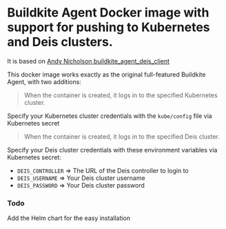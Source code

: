# Buildkite Agent Docker image with support for pushing to Kubernetes and Deis clusters.

It is based on [Andy Nicholson buildkite_agent_deis_client](https://github.com/anicholson/buildkite_agent_deis_client)

This docker image works exactly as the original full-featured Buildkite Agent, with two additions:

> When the container is created, it logs in to the specified Kubernetes cluster.

Specify your Kubernetes cluster credentials with the `kube/config` file via Kubernetes secret

> When the container is created, it logs in to the specified Deis cluster.

Specify your Deis cluster credentials with these environment variables via Kubernetes secret:

* `DEIS_CONTROLLER` => The URL of the Deis controller to login to
* `DEIS_USERNAME`   => Your Deis cluster username
* `DEIS_PASSWORD`   => Your Deis cluster password

### Todo
Add the Helm chart for the easy installation
